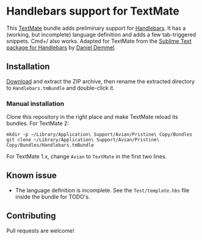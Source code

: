 # Handlebars support for TextMate
This [TextMate][] bundle adds preliminary support for [Handlebars][]. It has a (working, but incomplete) language definition and adds a few tab-triggered snippets. Cmd+/ also works. Adapted for TextMate from the [Sublime Text package for Handlebars][st] by [Daniel Demmel][dd].

[textmate]:https://macromates.com/
[handlebars]:http://handlebarsjs.com/
[st]:https://github.com/daaain/Handlebars
[dd]:http://danieldemmel.me/

## Installation
[Download][] and extract the ZIP archive, then rename the extracted directory to `Handlebars.tmBundle` and double-click it.

[download]:https://github.com/hlvnst/handlebars.tmbundle/archive/master.zip

### Manual installation

Clone this repository in the right place and make TextMate reload its bundles. For TextMate 2:

    mkdir -p ~/Library/Application\ Support/Avian/Pristine\ Copy/Bundles
    git clone ~/Library/Application\ Support/Avian/Pristine\ Copy/Bundles/Handlebars.tmBundle

For TextMate 1.x, change `Avian` to `TextMate` in the first two lines.

## Known issue
* The language definition is incomplete. See the `Test/template.hbs` file inside the bundle for TODO's.

## Contributing
Pull requests are welcome!
